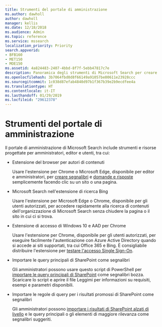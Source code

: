 ```yaml
---
title: Strumenti del portale di amministrazione
ms.author: dawholl
author: dawholl
manager: kellis
ms.date: 12/18/2018
ms.audience: Admin
ms.topic: reference
ms.service: mssearch
localization_priority: Priority
search.appverid:
- BFB160
- MET150
- MOE150
ms.assetid: 4a824483-2407-4bbd-8f7f-5ebb47817c7e
description: Panoramica degli strumenti di Microsoft Search per creare e importare risultati, accedere automaticamente e cercare ovunque
ms.openlocfilehash: 3b7064fbd0d8f66149a91057be00611e23928ccc
ms.sourcegitcommit: 1c038d87efab4840d97b1f367b39e2b9ecdfee4a
ms.translationtype: HT
ms.contentlocale: it-IT
ms.lasthandoff: 01/29/2019
ms.locfileid: "29612378"
---
```

# <a name="admin-portal-tools"></a>Strumenti del portale di amministrazione

Il portale di amministrazione di Microsoft Search include strumenti e risorse progettate per amministratori, editor e utenti, tra cui:
  
- Estensione del browser per autori di contenuti
    
    Usare l'estensione per Chrome o Microsoft Edge, disponibile per editor e amministratori, per [creare segnalibri](create-bookmarks.md) e [domande e risposte](create-qas.md) semplicemente facendo clic su un sito o una pagina. 
    
- Microsoft Search nell'estensione di ricerca Bing
    
    Usare l'estensione per Microsoft Edge o Chrome, disponibile per gli utenti autorizzati, per accedere rapidamente alla ricerca di contenuti dell'organizzazione di Microsoft Search senza chiudere la pagina o il sito in cui ci si trova.
    
- Estensione di accesso di Windows 10 e AAD per Chrome
    
    Usare l'estensione per Chrome, disponibile per gli utenti autorizzati, per eseguire facilmente l'autenticazione con Azure Active Directory quando si accede ai siti supportati, tra cui Office 365 e Bing. È consigliabile distribuire l'estensione per [testare l'accesso Single Sign-On](test-single-sign-on.md).
    
- Importare le query principali di SharePoint come segnalibri
    
    Gli amministratori possono usare questo script di PowerShell per [importare le query principali di SharePoint](import-sharepoint-promoted-results-and-top-queries.md) come segnalibri bozza. Scaricare lo script e aprire il file Leggimi per informazioni su requisiti, esempi e parametri disponibili. 
    
- Importare le regole di query per i risultati promossi di SharePoint come segnalibri
    
    Gli amministratori possono [importare i risultati di SharePoint alzati di livello](import-sharepoint-promoted-results-and-top-queries.md) e le query principali o gli elementi di maggiore rilevanza come segnalibri suggeriti. 

  

